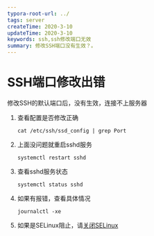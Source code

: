 ```yaml
---
typora-root-url: ../
tags: server
createTime: 2020-3-10
updateTime: 2020-3-10
keywords: ssh,ssh修改端口无效
summary: 修改SSH端口没有生效？。
---
```


# SSH端口修改出错

修改SSH的默认端口后，没有生效，连接不上服务器

1. 查看配置是否修改正确

   ```shell
   cat /etc/ssh/ssd_config | grep Port
   ```

2. 上面没问题就重启sshd服务

   ```shell
   systemctl restart sshd
   ```

3. 查看sshd服务状态

   ```shell
   systemctl status sshd
   ```

4. 如果有报错，查看具体情况

   ```shell
   journalctl -xe
   ```

5. 如果是SELinux阻止，请[关闭SELinux](https://anandzhang.com/posts/os/linux/2) 